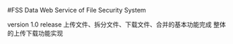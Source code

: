 #FSS
Data Web Service of File Security System

version 1.0 release
上传文件、拆分文件、下载文件、合并的基本功能完成
整体的上传下载功能实现